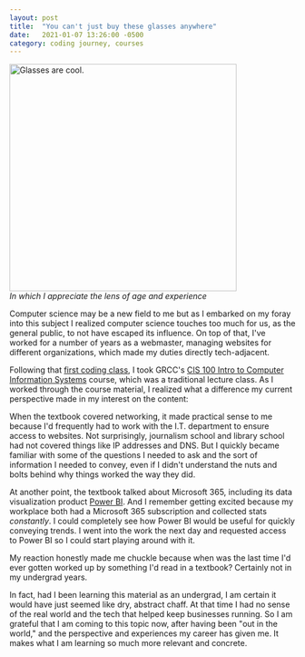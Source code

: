 ```yaml
---
layout: post
title:  "You can't just buy these glasses anywhere"
date:   2021-01-07 13:26:00 -0500
category: coding journey, courses
---
```

<img src="https://media.giphy.com/media/sWQLSdcRTcJKU/source.gif" width="400" alt="Glasses are cool."><br />
*In which I appreciate the lens of age and experience*

Computer science may be a new field to me but as I embarked on my foray into this subject I realized computer science touches too much for us, as the general public, to not have escaped its influence. On top of that, I've worked for a number of years as a webmaster, managing websites for different organizations, which made my duties directly tech-adjacent. 

Following that [first coding class](2020-12-31-how-it-started.md), I took GRCC's [CIS 100 Intro to Computer Information Systems](https://catalog.grcc.edu/preview_course_nopop.php?catoid=45&coid=69144) course, which was a traditional lecture class. As I worked through the course material, I realized what a difference my current perspective made in my interest on the content: 

When the textbook covered networking, it made practical sense to me because I'd frequently had to work with the I.T. department to ensure access to websites. Not surprisingly, journalism school and library school had not covered things like IP addresses and DNS. But I quickly became familiar with some of the questions I needed to ask and the sort of information I needed to convey, even if I didn't understand the nuts and bolts behind why things worked the way they did. 

At another point, the textbook talked about Microsoft 365, including its data visualization product [Power BI](https://powerbi.microsoft.com/en-us/). And I remember getting excited because my workplace both had a Microsoft 365 subscription and collected stats *constantly*. I could completely see how Power BI would be useful for quickly conveying trends. I went into the work the next day and requested access to Power BI so I could start playing around with it.

My reaction honestly made me chuckle because when was the last time I'd ever gotten worked up by something I'd read in a textbook? Certainly not in my undergrad years.

In fact, had I been learning this material as an undergrad, I am certain it would have just seemed like dry, abstract chaff. At that time I had no sense of the real world and the tech that helped keep businesses running. So I am grateful that I am coming to this topic now, after having been "out in the world," and the perspective and experiences my career has given me. It makes what I am learning so much more relevant and concrete.